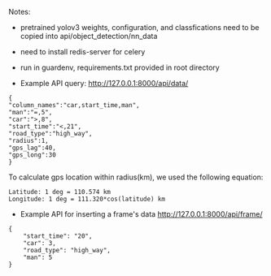 Notes:

- pretrained yolov3 weights, configuration, and classfications need to be copied into api/object_detection/nn_data
- need to install redis-server for celery
- run in guardenv, requirements.txt provided in root directory


- Example API query: http://127.0.0.1:8000/api/data/
```
{
"column_names":"car,start_time,man",
"man":"=,5",
"car":">,8",
"start_time":"<,21",
"road_type":"high_way",
"radius":1,
"gps_lag":40,
"gps_long":30
}
```
To calculate gps location within radius(km), we used the following equation:
```
Latitude: 1 deg = 110.574 km
Longitude: 1 deg = 111.320*cos(latitude) km
```

- Example API for inserting a frame's data http://127.0.0.1:8000/api/frame/
```
{
    "start_time": "20",
    "car": 3,
    "road_type": "high_way",
    "man": 5
}
```